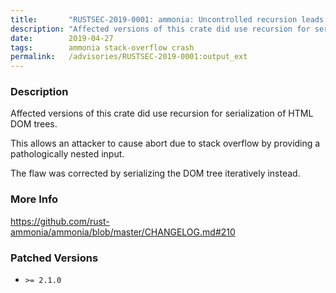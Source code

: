 ```yaml
---
title:       "RUSTSEC-2019-0001: ammonia: Uncontrolled recursion leads to abort in HTML serialization"
description: "Affected versions of this crate did use recursion for serialization of HTML DOM trees. This allows an attacker to cause abort due to stack overflow by providing a pathologically nested input. The flaw was corrected by serializing the DOM tree iteratively instead."
date:        2019-04-27
tags:        ammonia stack-overflow crash
permalink:   /advisories/RUSTSEC-2019-0001:output_ext
---
```


### Description

Affected versions of this crate did use recursion for serialization of HTML
DOM trees.

This allows an attacker to cause abort due to stack overflow by providing
a pathologically nested input.

The flaw was corrected by serializing the DOM tree iteratively instead.

### More Info

<https://github.com/rust-ammonia/ammonia/blob/master/CHANGELOG.md#210>

### Patched Versions

- `>= 2.1.0`
